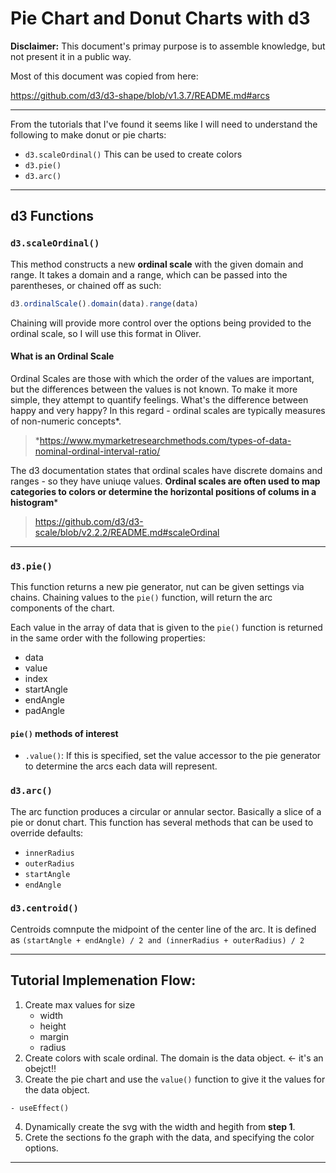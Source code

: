 # Pie Chart and Donut Charts with d3

**Disclaimer:** This document's primay purpose is to assemble knowledge, but not present it in a public way.

Most of this document was copied from here:

https://github.com/d3/d3-shape/blob/v1.3.7/README.md#arcs

___

From the tutorials that I've found it seems like I will need to understand the following to make donut or pie charts:

- `d3.scaleOrdinal()` This can be used to create colors
- `d3.pie()` 
- `d3.arc()`

___

## d3 Functions

### `d3.scaleOrdinal()`

This method constructs a new **ordinal scale** with the given domain and range. It takes a domain and a range, which can be passed into the parentheses, or chained off as such:

```javascript
d3.ordinalScale().domain(data).range(data)
```

Chaining will provide more control over the options being provided to the ordinal scale, so I will use this format in Oliver.

#### What is an Ordinal Scale

Ordinal Scales are those with which the order of the values are important, but the differences between the values is not known. To make it more simple, they attempt to quantify feelings. What's the difference between happy and very happy? In this regard - ordinal scales are typically measures of non-numeric concepts*.

> *https://www.mymarketresearchmethods.com/types-of-data-nominal-ordinal-interval-ratio/

The d3 documentation states that ordinal scales have discrete domains and ranges - so they have uniuqe values. **Ordinal scales are often used to map categories to colors or determine the horizontal positions of colums in a histogram***

> https://github.com/d3/d3-scale/blob/v2.2.2/README.md#scaleOrdinal

___

### `d3.pie()`

This function returns a new pie generator, nut can be given settings via chains. Chaining values to the `pie()` function, will return the arc components of the chart.

Each value in the array of data that is given to the `pie()` function is returned in the same order with the following properties:

- data
- value
- index
- startAngle
- endAngle
- padAngle

#### `pie()` methods of interest

- `.value()`: If this is specified, set the value accessor to the pie generator to determine the arcs each data will represent. 

### `d3.arc()`

The arc function produces a circular or annular sector. Basically a slice of a pie or donut chart. This function has several methods that can be used to override defaults:

- `innerRadius`
- `outerRadius`
- `startAngle`
- `endAngle`

### `d3.centroid()`

Centroids comnpute the midpoint of the center line of the arc. It is defined as `(startAngle + endAngle) / 2 and (innerRadius + outerRadius) / 2`

___

## Tutorial Implemenation Flow:

1. Create max values for size 
    - width 
    - height
    - margin
    - radius
2. Create colors with scale ordinal. The domain is the data object. <- it's an  obejct!!
3. Create the pie chart and use the `value()` function to give it the values for the data object.


`- useEffect()`

4. Dynamically create the svg with the width and hegith from **step 1**.
5. Crete the sections fo the graph with the data, and specifying the color options.

___